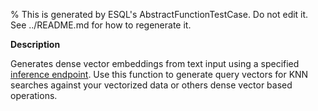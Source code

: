 % This is generated by ESQL's AbstractFunctionTestCase. Do not edit it. See ../README.md for how to regenerate it.

**Description**

Generates dense vector embeddings from text input using a specified [inference endpoint](docs-content://explore-analyze/elastic-inference/inference-api.md). Use this function to generate query vectors for KNN searches against your vectorized data or others dense vector based operations.

